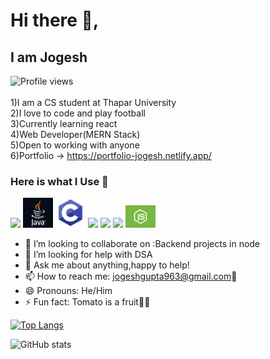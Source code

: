 
<!--
**jogeshgupta963/jogeshgupta963** is a ✨ _special_ ✨ repository because its `README.md` (this file) appears on your GitHub profile.



!! Incase u r not accustomed to markdown use this to create yourself a page just like mine => https://arturssmirnovs.github.io/github-profile-readme-generator/
-->
# Hi there 👋, 
## I am Jogesh
![Profile views](https://gpvc.arturio.dev/jogeshgupta963)  
<br>
1)I am a CS student at Thapar University
<br>
2)I love to code and play football
<br>
3)Currently learning react
<br>
4)Web Developer(MERN Stack)
<br>
5)Open to working with anyone 
<br>
6)Portfolio -> https://portfolio-jogesh.netlify.app/
<br>


<!-- Langusages I use: HTML/CSS/JS/Node/MongoDb/C++/Java -->
<h3>Here is what I Use 👀</h3>
<p float="left">
    <img src="./Icons/python.png" width="48" />
    <img src="./java.png" width="48" />
    <img src="./Icons/c.png" width="48" />
    <img src="./Icons/javascript.png" width="48" />
    <img src="./Icons/html.png" width="48" />
    <img src="./Icons/css.png" width="48" />
    <img src="./Icons/node.png" width="48" />
<!--     <img src="./Icons/django.png" width="48" /> -->
</p>

- 👯 I’m looking to collaborate on :Backend projects in node 
- 🤔 I’m looking for help with DSA 
- 💬 Ask me about anything,happy to help! 
- 📫 How to reach me: jogeshgupta963@gmail.com📧 
- 😄 Pronouns: He/Him 
- ⚡ Fun fact: Tomato is a fruit🤯🤯 




[![Top Langs](https://github-readme-stats.vercel.app/api/top-langs/?username=jogeshgupta963)](https://github.com/anuraghazra/github-readme-stats)

![GitHub stats](https://github-readme-stats.vercel.app/api?username=jogeshgupta963&show_icons=true)  


<!--
[![trophy](https://github-profile-trophy.vercel.app/?username=jogeshgupta963)](https://github.com/ryo-ma/github-profile-trophy) -->


